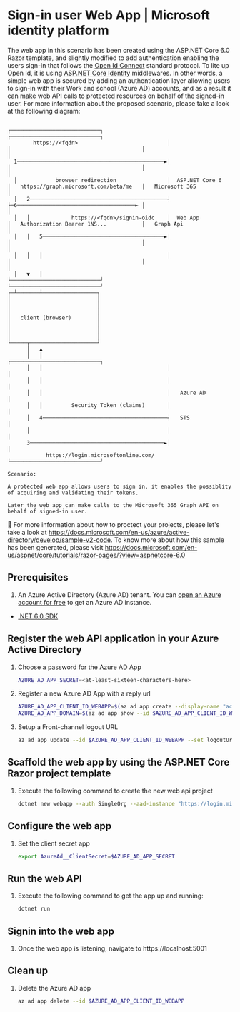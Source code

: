 # Sign-in user Web App | Microsoft identity platform

The web app in this scenario has been created using the ASP.NET Core 6.0 Razor template, and slightly modified to add authentication enabling the users sign-in that follows the [Open Id Connect](https://docs.microsoft.com/en-us/azure/active-directory/develop/v2-protocols-oidc) standard protocol. To lite up Open Id, it is using [ASP.NET Core Identity](https://docs.microsoft.com/en-us/aspnet/core/security/authentication/identity?view=aspnetcore-6.0) middlewares.  In other words, a simple web app is secured by adding an authentication layer allowing users to sign-in with their Work and school (Azure AD) accounts, and as a result it can make web API calls to protected resources on behalf of the signed-in user. For more information about the proposed scenario, please take a look at the following diagram:

```output
                                                  ┌────────────────────────────┐                                         ┌────────────────────────────┐
        https://<fqdn>                            │                            │                                         │                            │
  1──────────────────────────────────────────────►│                            │                                         │                            │
  │            browser redirection                │  ASP.NET Core 6            │   https://graph.microsoft.com/beta/me   │   Microsoft 365            │
  │   2───────────────────────────────────────────┤                            ├─6─────────────────────────────────────► │                            │
  │   │             https://<fqdn>/signin-oidc    │  Web App                   │   Authorization Bearer 1NS...           │   Graph Api                │
  │   │   5──────────────────────────────────────►│                            │                                         │                            │
  │   │   │                                       │                            │                                         │                            │
  │   ▼   │                                       └────────────────────────────┘                                         └────────────────────────────┘
┌─┴───────┴─────────────────┐
│                           │
│                           │
│                           │
│   client (browser)        │
│                           │
│                           │
│                           │
└─────┬─────────────────────┘
      │   ▲
      │   │                                       ┌────────────────────────────┐
      │   │                                       │                            │
      │   │                                       │                            │
      │   │                                       │   Azure AD                 │
      │   │         Security Token (claims)       │                            │
      │   4───────────────────────────────────────┤   STS                      │
      │                                           │                            │
      3──────────────────────────────────────────►│                            │
            https://login.microsoftonline.com/    └────────────────────────────┘

Scenario:

A protected web app allows users to sign in, it enables the possiblity of acquiring and validating their tokens.

Later the web app can make calls to the Microsoft 365 Graph API on behalf of signed-in user.
```

:link: For more information about how to proctect your projects, please let's take a look at https://docs.microsoft.com/en-us/azure/active-directory/develop/sample-v2-code. To know more about how this sample has been generated, please visit https://docs.microsoft.com/en-us/aspnet/core/tutorials/razor-pages/?view=aspnetcore-6.0

## Prerequisites

1. An Azure Active Directory (Azure AD) tenant. You can [open an Azure account for free](https://azure.microsoft.com/free) to get an Azure AD instance.
- [.NET 6.0 SDK](https://dotnet.microsoft.com/download/dotnet/6.0)

## Register the web API application in your Azure Active Directory

1. Choose a password for the Azure AD App

    ```bash
    AZURE_AD_APP_SECRET=<at-least-sixteen-characters-here>
    ```

1. Register a new Azure AD App with a reply url

   ```bash
   AZURE_AD_APP_CLIENT_ID_WEBAPP=$(az ad app create --display-name "active-directory-dotnet-webapp-aspnetcore" --password ${AZURE_AD_APP_SECRET} --reply-urls "https://localhost:5001/signin-oidc" --query appId -o tsv) && \
   AZURE_AD_APP_DOMAIN=$(az ad app show --id $AZURE_AD_APP_CLIENT_ID_WEBAPP --query publisherDomain -o tsv)
   ```

1. Setup a Front-channel logout URL

   ```bash
   az ad app update --id $AZURE_AD_APP_CLIENT_ID_WEBAPP --set logoutUrl="https://localhost:5001/signout-oidc"
   ```

## Scaffold the web app by using the ASP.NET Core Razor project template

1. Execute the following command to create the new web api project

   ```bash
   dotnet new webapp --auth SingleOrg --aad-instance "https://login.microsoftonline.com/" --client-id ${AZURE_AD_APP_CLIENT_ID_WEBAPP} --tenant-id $(az account show --query tenantId --output tsv) --domain ${AZURE_AD_APP_DOMAIN} --called-api-url "https://graph.microsoft.com/v1.0/me"
   ```

## Configure the web app

1. Set the client secret app

   ```bash
   export AzureAd__ClientSecret=$AZURE_AD_APP_SECRET
   ```

## Run the web API

1. Execute the following command to get the app up and running:

   ```bash
   dotnet run
   ```

## Signin into the web app

1. Once the web app is listening, navigate to https://localhost:5001

## Clean up

1. Delete the Azure AD app

   ```bash
   az ad app delete --id $AZURE_AD_APP_CLIENT_ID_WEBAPP
   ```
